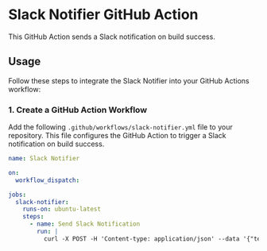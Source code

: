 # Slack Notifier GitHub Action

This GitHub Action sends a Slack notification on build success.

## Usage

Follow these steps to integrate the Slack Notifier into your GitHub Actions workflow:

### 1. Create a GitHub Action Workflow

Add the following `.github/workflows/slack-notifier.yml` file to your repository. This file configures the GitHub Action to trigger a Slack notification on build success.

```yaml
name: Slack Notifier

on:
  workflow_dispatch:

jobs:
  slack-notifier:
    runs-on: ubuntu-latest
    steps:
      - name: Send Slack Notification
        run: |
          curl -X POST -H 'Content-type: application/json' --data '{"text": "✅ *Build Succeeded*\\nRepository: ${{ github.repository }}\\nBranch: ${{ github.ref_name }}\\nCommit: ${{ github.sha }}\\nWorkflow: ${{ github.workflow }}\\nJob: ${{ github.job }}\\n🔗 [View Logs](${{ github.server_url }}/${{ github.repository }}/actions/runs/${{ github.run_id }})"}' ${{ secrets.SLACK_WEBHOOK_URL }}
